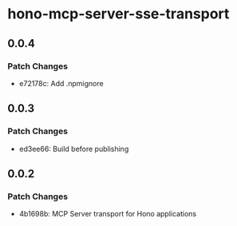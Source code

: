 # hono-mcp-server-sse-transport

## 0.0.4

### Patch Changes

- e72178c: Add .npmignore

## 0.0.3

### Patch Changes

- ed3ee66: Build before publishing

## 0.0.2

### Patch Changes

- 4b1698b: MCP Server transport for Hono applications
